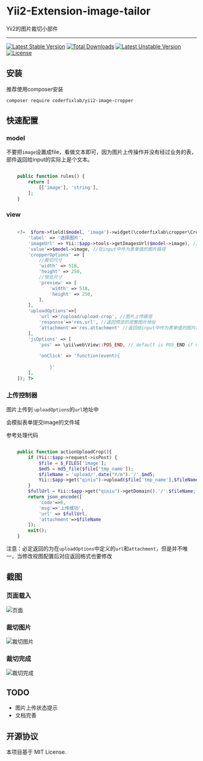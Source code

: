 # Yii2-Extension-image-tailor
Yii2的图片裁切小部件

-----
[![Latest Stable Version](https://poser.pugx.org/coderfixlab/yii2-image-cropper/v)](//packagist.org/packages/coderfixlab/yii2-image-cropper) [![Total Downloads](https://poser.pugx.org/coderfixlab/yii2-image-cropper/downloads)](//packagist.org/packages/coderfixlab/yii2-image-cropper) [![Latest Unstable Version](https://poser.pugx.org/coderfixlab/yii2-image-cropper/v/unstable)](//packagist.org/packages/coderfixlab/yii2-image-cropper) [![License](https://poser.pugx.org/coderfixlab/yii2-image-cropper/license)](//packagist.org/packages/coderfixlab/yii2-image-cropper)
## 安装

推荐使用composer安装

```shell
composer require coderfixlab/yii2-image-cropper
```

## 快速配置 


### model

不要把`image`设置成file，看做文本即可，因为图片上传操作并没有经过业务的表，部件返回给input的实际上是个文本。

```php

    public function rules() {
        return [
            [['image'], 'string'],
        ];
    }

```

### view

```php

    <?=  $form->field($model, 'image')->widget(\coderfixlab\cropper\Cropper::className(), [
        'label' => '选择图片',
        'imageUrl' => Yii::$app->tools->getImagesUrl($model->image), //页面展示的图片路径
        'value'=>$model->image, //在input中作为表单值的图片路径
        'cropperOptions' => [
            //裁切尺寸
            'width' => 518, 
            'height' => 250, 
            //预览尺寸
            'preview' => [
                'width' => 518, 
                'height' => 250,
            ],
        ],
        'uploadOptions'=>[
            'url'=>'/upload/upload-crop', //图片上传路径
            'response'=>'res.url', //返回预览的完整图片地址
            'attachment'=>'res.attachment' //返回给input中作为表单值的图片路径
        ],
        'jsOptions' => [
            'pos' => \yii\web\View::POS_END, // default is POS_END if not specified
          
            'onClick' => 'function(event){ 
                    
                }'
        ],
    ]); ?>

```

### 上传控制器

图片上传到 `uploadOptions`的`url`地址中

会模拟表单提交image的文件域

参考处理代码

```php

    public function actionUploadCrop(){
        if (Yii::$app->request->isPost) {
            $file = $_FILES['image'];
            $md5 = md5_file($file['tmp_name']);
            $fileName = 'upload/'.date("Y/m").'/'.$md5;
            Yii::$app->get("qiniu")->upload($file['tmp_name'],$fileName);
        }
        $fullUrl = Yii::$app->get("qiniu")->getDomain().'/'.$fileName;
        return json_encode([
            'code'=>0,
            'msg'=>'上传成功',
            'url' => $fullUrl,
            'attachment'=>$fileName
        ]);
        exit();
    }


```

注意：必定返回的为在`uploadOptions`中定义的`url`和`attachment`，但是并不唯一，当修改视图配置后对应返回格式也要修改



## 截图


### 页面载入
![页面](https://img-blog.csdnimg.cn/20200710135631425.png?x-oss-process=image/watermark,type_ZmFuZ3poZW5naGVpdGk,shadow_10,text_aHR0cHM6Ly9ibG9nLmNzZG4ubmV0L2RpYW5kaWFueGl5dQ==,size_16,color_FFFFFF,t_70) 

### 裁切图片

![裁切图片](https://img-blog.csdnimg.cn/20200710135740746.png?x-oss-process=image/watermark,type_ZmFuZ3poZW5naGVpdGk,shadow_10,text_aHR0cHM6Ly9ibG9nLmNzZG4ubmV0L2RpYW5kaWFueGl5dQ==,size_16,color_FFFFFF,t_70)

### 裁切完成

![裁切完成](https://img-blog.csdnimg.cn/2020071013581885.png?x-oss-process=image/watermark,type_ZmFuZ3poZW5naGVpdGk,shadow_10,text_aHR0cHM6Ly9ibG9nLmNzZG4ubmV0L2RpYW5kaWFueGl5dQ==,size_16,color_FFFFFF,t_70)


## TODO

 - 图片上传状态提示
 - 文档完善

## 开源协议

本项目基于 MIT License.
